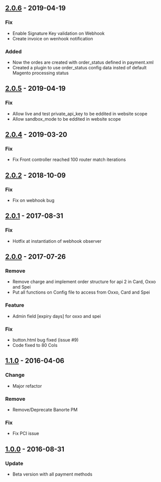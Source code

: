 ## [2.0.6](https://github.com/conekta/conekta-magento2/releases/tag/v2.0.5) - 2019-04-19
### Fix
- Enable Signature Key validation on Webhook
- Create invoice on wenhook notification

### Added
- Now the ordes are created with order_status defined in payment.xml
- Created a plugin to use order_status config data insted of default Magento processing status

## [2.0.5](https://github.com/conekta/conekta-magento2/releases/tag/v2.0.5) - 2019-04-19
### Fix
- Allow live and test private_api_key to be eddited in website scope
- Allow sandbox_mode to be eddited in website scope

## [2.0.4](https://github.com/conekta/conekta-magento2/releases/tag/v2.0.4) - 2019-03-20
### Fix
- Fix Front controller reached 100 router match iterations

## [2.0.2](https://github.com/conekta/conekta-magento2/releases/tag/v2.0.2) - 2018-10-09
### Fix
- Fix on webhook bug

## [2.0.1](https://github.com/conekta/conekta-magento2/releases/tag/v2.0.1) - 2017-08-31
### Fix
- Hotfix at instantiation of webhook observer

## [2.0.0](https://github.comhttps://github.com/conekta/conekta-magento2/releases/tag/v2.0.1/conekta/conekta-magento2/releases/tag/2.0.0) - 2017-07-26
### Remove
- Remove charge and implement order structure for api 2 in Card, Oxxo and Spei
- Put all functions on Config file to access from Oxxo, Card and Spei
### Feature
- Admin field [expiry days] for oxxo and spei
### Fix
- button.html bug fixed (issue #9)
- Code fixed to 80 Cols

## [1.1.0]() - 2016-04-06
### Change
- Major refactor
### Remove
- Remove/Deprecate Banorte PM
### Fix
- Fix PCI issue

## [1.0.0](https://github.com/conekta/conekta-magento2/releases/tag/1.0.0) - 2016-08-31
### Update
- Beta version with all payment methods
